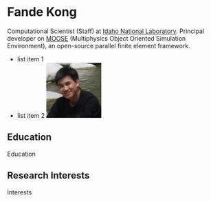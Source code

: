 Fande Kong
==============

Computational Scientist (Staff) at [Idaho National Laboratory](https://inl.gov).
Principal developer on [MOOSE](https://www.mooseframework.org)
 (Multiphysics Object Oriented Simulation Environment), an open-source
 parallel finite element framework.
 * list item 1
 * list item 2
![](./pics/head.png)

Education
-----------

Education

Research Interests
--------------------
Interests
